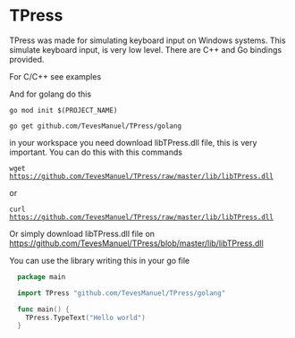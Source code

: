 TPress
======

TPress was made for simulating keyboard input on Windows systems. This simulate keyboard input, is very low level. There are C++ and Go bindings provided.

For C/C++ see examples

And for golang do this


<code>go mod init $(PROJECT_NAME)</code>


<code>go get github.com/TevesManuel/TPress/golang</code>


in your workspace you need download libTPress.dll file, this is very important.
You can do this with this commands


<code>wget https://github.com/TevesManuel/TPress/raw/master/lib/libTPress.dll</code>


or


<code>curl https://github.com/TevesManuel/TPress/raw/master/lib/libTPress.dll</code>


Or simply download libTPress.dll file on https://github.com/TevesManuel/TPress/blob/master/lib/libTPress.dll


You can use the library writing this in your go file

``` Go
  package main

  import TPress "github.com/TevesManuel/TPress/golang"

  func main() {
    TPress.TypeText("Hello world")
  }
  ```
